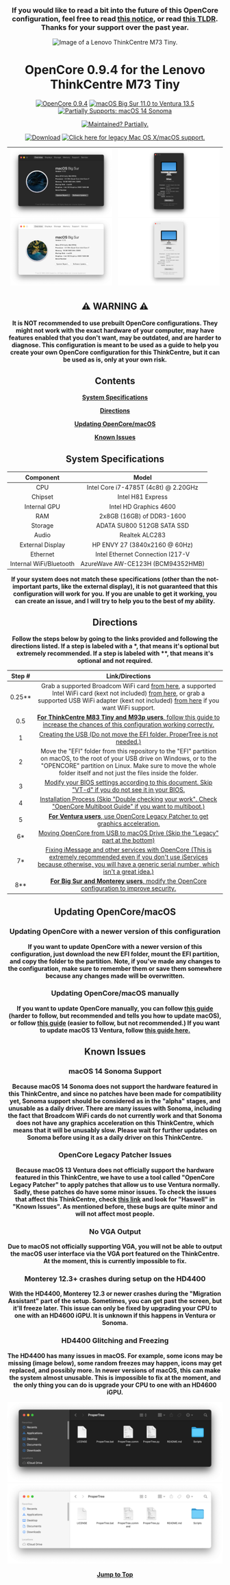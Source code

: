 <div align="center">
  
  ### **If you would like to read a bit into the future of this OpenCore configuration, feel free to read [this notice](https://gist.github.com/UHDbits/6f91770a76fa728ba89faaa15b3b60d9), or read [this TLDR](/Resources/Documentation/Maintenance.md). Thanks for your support over the past year.**

  <img src="https://github.com/UHDbits/M73-Tiny-OpenCore/raw/main/Resources/Images/ThinkCentre.png" alt="Image of a Lenovo ThinkCentre M73 Tiny." width="400px"/>
  
  # **OpenCore 0.9.4 for the Lenovo ThinkCentre M73 Tiny**
  
  [![OpenCore 0.9.4](https://img.shields.io/badge/OpenCore-0.9.4-004852)](https://github.com/acidanthera/OpenCorePkg)
  [![macOS Big Sur 11.0 to Ventura 13.5](https://img.shields.io/badge/macOS-Big%20Sur%2011.0%20to%20Ventura%2013.5-67320A?logo=apple)](https://apple.com/macos/ventura)
  [![Partially Supports: macOS 14 Sonoma](https://img.shields.io/badge/Partially%20Supports-macOS%20Sonoma%2014.0-7D1B35)](https://apple.com/macos/sonoma-preview)

  [![Maintained? Partially.](https://img.shields.io/badge/Maintained%3F-Partially.-666600.svg)](/Resources/Documentation/Maintenance.md)
  
  [![Download](https://img.shields.io/badge/Download-114B14?logo=data:image/svg+xml;base64,PHN2ZyB4bWxucz0iaHR0cDovL3d3dy53My5vcmcvMjAwMC9zdmciIHZpZXdCb3g9IjAgMCAyNCAyNCIgd2lkdGg9IjI0IiBoZWlnaHQ9IjI0Ij48cGF0aCBkPSJNNC45NyAxMS4wM2EuNzUuNzUgMCAxIDEgMS4wNi0xLjA2TDExIDE0Ljk0VjIuNzVhLjc1Ljc1IDAgMCAxIDEuNSAwdjEyLjE5bDQuOTctNC45N2EuNzUuNzUgMCAxIDEgMS4wNiAxLjA2bC02LjI1IDYuMjVhLjc1Ljc1IDAgMCAxLTEuMDYgMGwtNi4yNS02LjI1Wm0tLjIyIDkuNDdhLjc1Ljc1IDAgMCAwIDAgMS41aDE0LjVhLjc1Ljc1IDAgMCAwIDAtMS41SDQuNzVaIiBzdHlsZT0iZmlsbDojZmZmZmZmIj48L3BhdGg+PC9zdmc+)](https://github.com/UHDbits/M73-Tiny-OpenCore/releases/latest)
  [![Click here for legacy Mac OS X/macOS support.](https://img.shields.io/badge/Click%20here%20for%20legacy%20Mac%20OS%20X%2FmacOS%20support.-792316)](https://github.com/UHDbits/M73-Tiny-OpenCore/tree/legacy)
  
  | ![An image of Big Sur's "About This Mac".](/Resources/Images/About%20This%20Mac/DarkBigSurAboutThisMac.png#gh-dark-mode-only) ![An image of Big Sur's "About This Mac".](/Resources/Images/About%20This%20Mac/LightBigSurAboutThisMac.png#gh-light-mode-only) | ![An image of Sonoma's "About This Mac".](/Resources/Images/About%20This%20Mac/DarkSonomaAboutThisMac.png#gh-dark-mode-only) ![An image of Sonoma's "About This Mac".](/Resources/Images/About%20This%20Mac/LightSonomaAboutThisMac.png#gh-light-mode-only) |
  | ----------------------------------------- | ----------------------------------------- |
  
  ## ⚠️ WARNING ⚠️
  
  **It is NOT recommended to use prebuilt OpenCore configurations. They might not work with the exact hardware of your computer, may have features enabled that you don't want, may be outdated, and are harder to diagnose. This configuration is meant to be used as a guide to help you create your own OpenCore configuration for this ThinkCentre, but it can be used as is, only at your own risk.**
  
  ## Contents
  
  [**System Specifications**](#system-specifications)
  
  [**Directions**](#directions)

  [**Updating OpenCore/macOS**](#updating-opencoremacos)

  [**Known Issues**](#known-issues)
  
  ## System Specifications
  
  | Component | Model |
  | :-: | :-: |
  | CPU | Intel Core i7-4785T (4c8t) @ 2.20GHz |
  | Chipset | Intel H81 Express |
  | Internal GPU | Intel HD Graphics 4600 |
  | RAM | 2x8GB (16GB) of DDR3-1600 |
  | Storage | ADATA SU800 512GB SATA SSD |
  | Audio | Realtek ALC283 |
  | External Display | HP ENVY 27 (3840x2160 @ 60Hz)
  | Ethernet | Intel Ethernet Connection I217-V |
  | Internal WiFi/Bluetooth | AzureWave AW-CE123H (BCM94352HMB) |
  
  **If your system does not match these specifications (other than the not-important parts, like the external display), it is not guaranteed that this configuration will work for you. If you are unable to get it working, you can create an issue, and I will try to help you to the best of my ability.**

  ## Directions
  
  **Follow the steps below by going to the links provided and following the directions listed. If a step is labeled with a &#42;, that means it's optional but extremely recommended. If a step is labeled with &#42;&#42;, that means it's optional and not required.**

  | Step # | Link/Directions |
  | :-: | :-: |
  | 0.25** | Grab a supported Broadcom WiFi card [from here](https://dortania.github.io/Wireless-Buyers-Guide/types-of-wireless-card/mpcie.html), a supported Intel WiFi card (kext not included) [from here](https://openintelwireless.github.io/itlwm/Compat.html#), or grab a supported USB WiFi adapter (kext not included) [from here](https://github.com/chris1111/Wireless-USB-OC-Big-Sur-Adapter#%EF%B8%8E---known-working-and-testing-adapter) if you want WiFi support. |
  | 0.5 | [**For ThinkCentre M83 Tiny and M93p users**, follow this guide to increase the chances of this configuration working correctly.](/Resources/Documentation/M83andM93.md) |
  | 1 | [Creating the USB (Do not move the EFI folder. ProperTree is not needed.)](https://dortania.github.io/OpenCore-Install-Guide/installer-guide/#making-the-installer) |
  | 2 | Move the "EFI" folder from this repository to the "EFI" partition on macOS, to the root of your USB drive on Windows, or to the "OPENCORE" partition on Linux. Make sure to move the whole folder itself and not just the files inside the folder. |
  | 3 | [Modify your BIOS settings according to this document. Skip "VT-d" if you do not see it in your BIOS.](/Resources/Documentation/BIOSSettings.md) |
  | 4 | [Installation Process (Skip "Double checking your work". Check "OpenCore Multiboot Guide" if you want to multiboot.)](https://dortania.github.io/OpenCore-Install-Guide/installation/installation-process.html#booting-the-opencore-usb) |
  | 5 | [**For Ventura users**, use OpenCore Legacy Patcher to get graphics acceleration.](/Resources/Documentation/OCLP.md) |
  | 6* | [Moving OpenCore from USB to macOS Drive (Skip the "Legacy" part at the bottom)](https://dortania.github.io/OpenCore-Post-Install/universal/oc2hdd.html) |
  | 7* | [Fixing iMessage and other services with OpenCore (This is extremely recommended even if you don't use iServices because otherwise, you will have a generic serial number, which isn't a great idea.)](https://dortania.github.io/OpenCore-Post-Install/universal/iservices.html) |
  | 8** | [**For Big Sur and Monterey users**, modify the OpenCore configuration to improve security.](/Resources/Documentation/Security.md) |

  ## Updating OpenCore/macOS
  
  ### Updating OpenCore with a newer version of this configuration
  **If you want to update OpenCore with a newer version of this configuration, just download the new EFI folder, mount the EFI partition, and copy the folder to the partition. Note, if you've made any changes to the configuration, make sure to remember them or save them somewhere because any changes made will be overwritten.**

  ### Updating OpenCore/macOS manually
  **If you want to update OpenCore manually, you can follow [this guide](https://dortania.github.io/OpenCore-Post-Install/universal/update.html#updating-opencore) (harder to follow, but recommended and tells you how to update macOS), or follow [this guide](https://www.insanelymac.com/forum/topic/347035-guide-updating-and-maintaining-opencore-new-method/) (easier to follow, but not recommended.) If you want to update macOS 13 Ventura, follow [this guide here.](/Resources/Documentation/OCLP.md#before-updating-macos)**

  ## Known Issues
  
  ### macOS 14 Sonoma Support
  **Because macOS 14 Sonoma does not support the hardware featured in this ThinkCentre, and since no patches have been made for compatibility yet, Sonoma support should be considered as in the "alpha" stages, and unusable as a daily driver. There are many issues with Sonoma, including the fact that Broadcom WiFi cards do not currently work and that Sonoma does not have any graphics acceleration on this ThinkCentre, which means that it will be unusably slow. Please wait for further updates on Sonoma before using it as a daily driver on this ThinkCentre.**

  ### OpenCore Legacy Patcher Issues
  **Because macOS 13 Ventura does not officially support the hardware featured in this ThinkCentre, we have to use a tool called "OpenCore Legacy Patcher" to apply patches that allow us to use Ventura normally. Sadly, these patches do have some minor issues. To check the issues that affect this ThinkCentre, check [this link](https://github.com/dortania/OpenCore-Legacy-Patcher/issues/1008/) and look for "Haswell" in "Known Issues". As mentioned before, these bugs are quite minor and will not affect most people.**

  ### No VGA Output
  **Due to macOS not officially supporting VGA, you will not be able to output the macOS user interface via the VGA port featured on the ThinkCentre. At the moment, this is currently impossible to fix.**

  ### Monterey 12.3+ crashes during setup on the HD4400
  **With the HD4400, Monterey 12.3 or newer crashes during the "Migration Assistant" part of the setup. Sometimes, you can get past the screen, but it'll freeze later. This issue can only be fixed by upgrading your CPU to one with an HD4600 iGPU. It is unknown if this happens in Ventura or Sonoma.**

  ### HD4400 Glitching and Freezing
  **The HD4400 has many issues in macOS. For example, some icons may be missing (image below), some random freezes may happen, icons may get replaced, and possibly more. In newer versions of macOS, this can make the system almost unusable. This is impossible to fix at the moment, and the only thing you can do is upgrade your CPU to one with an HD4600 iGPU.**

  ![An image showing an example of icons going missing in macOS.](/Resources/Images/Missing%20Icons/DarkMissingIcons.png#gh-dark-mode-only) ![An image showing an example of icons going missing in macOS.](/Resources/Images/Missing%20Icons/LightMissingIcons.png#gh-light-mode-only)
  
  [**Jump to Top**](#opencore-094-for-the-lenovo-thinkcentre-m73-tiny)

</div>
